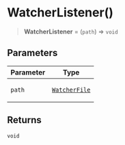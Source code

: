 # WatcherListener()

> **WatcherListener** = (`path`) => `void`

## Parameters

<table>
<thead>
<tr>
<th>Parameter</th>
<th>Type</th>
</tr>
</thead>
<tbody>
<tr>
<td>

`path`

</td>
<td>

[`WatcherFile`](../interfaces/WatcherFile.md)

</td>
</tr>
</tbody>
</table>

## Returns

`void`

